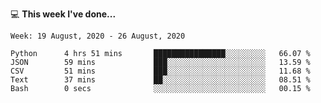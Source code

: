 💻 **This week I've done...**

<!--START_SECTION:waka-->
```text
Week: 19 August, 2020 - 26 August, 2020

Python      4 hrs 51 mins       ████████████████░░░░░░░░░   66.07 % 
JSON        59 mins             ███░░░░░░░░░░░░░░░░░░░░░░   13.59 % 
CSV         51 mins             ███░░░░░░░░░░░░░░░░░░░░░░   11.68 % 
Text        37 mins             ██░░░░░░░░░░░░░░░░░░░░░░░   08.51 % 
Bash        0 secs              ░░░░░░░░░░░░░░░░░░░░░░░░░   00.15 %
```
<!--END_SECTION:waka-->
